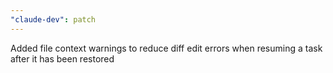 ```yaml
---
"claude-dev": patch
---
```


Added file context warnings to reduce diff edit errors when resuming a task after it has been restored
